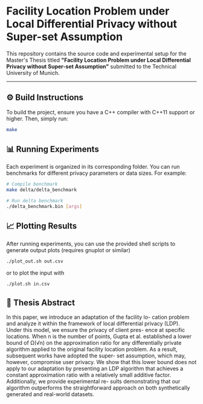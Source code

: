 # Facility Location Problem under Local Differential Privacy without Super-set Assumption

This repository contains the source code and experimental setup for the Master's Thesis titled **"Facility Location Problem under Local Differential Privacy without Super-set Assumption"** submitted to the Technical University of Munich.

---

## ⚙️ Build Instructions

To build the project, ensure you have a C++ compiler with C++11 support or higher. Then, simply run:

```bash
make
```

## 📊 Running Experiments

Each experiment is organized in its corresponding folder. You can run benchmarks for different privacy parameters or data sizes. For example:

```bash
# Compile benchmark
make delta/delta_benchmark

# Run delta benchmark
./delta_benchmark.bin [args]
```


## 📈 Plotting Results

After running experiments, you can use the provided shell scripts to generate output plots (requires gnuplot or similar)
```bash
./plot_out.sh out.csv
```
or to plot the input with
```bash
./plot.sh in.csv
```

## 📄 Thesis Abstract
In this paper, we introduce an adaptation of the facility lo-
cation problem and analyze it within the framework of local differential
privacy (LDP). Under this model, we ensure the privacy of client pres-
ence at specific locations. When n is the number of points, Gupta et
al. established a lower bound of Ω(√n) on the approximation ratio
for any differentially private algorithm applied to the original facility
location problem. As a result, subsequent works have adopted the super-
set assumption, which may, however, compromise user privacy. We show
that this lower bound does not apply to our adaptation by presenting
an LDP algorithm that achieves a constant approximation ratio with a
relatively small additive factor. Additionally, we provide experimental re-
sults demonstrating that our algorithm outperforms the straightforward
approach on both synthetically generated and real-world datasets.
